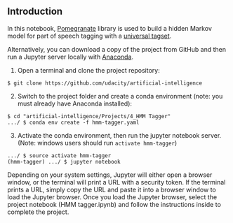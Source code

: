 ## Introduction

In this notebook, [Pomegranate](https://github.com/jmschrei/pomegranate) library is used to build a hidden Markov model for part of speech tagging with a [universal tagset](http://www.petrovi.de/data/universal.pdf).


Alternatively, you can download a copy of the project from GitHub and then run a Jupyter server locally with [Anaconda](https://www.anaconda.com/download/).


1. Open a terminal and clone the project repository:
```
$ git clone https://github.com/udacity/artificial-intelligence
```

2. Switch to the project folder and create a conda environment (note: you must already have Anaconda installed):
```
$ cd "artificial-intelligence/Projects/4_HMM Tagger"
.../ $ conda env create -f hmm-tagger.yaml
```

3. Activate the conda environment, then run the jupyter notebook server. (Note: windows users should run `activate hmm-tagger`)
```
.../ $ source activate hmm-tagger
(hmm-tagger) .../ $ jupyter notebook
```

Depending on your system settings, Jupyter will either open a browser window, or the terminal will print a URL with a security token. If the terminal prints a URL, simply copy the URL and paste it into a browser window to load the Jupyter browser. Once you load the Jupyter browser, select the project notebook (HMM tagger.ipynb) and follow the instructions inside to complete the project.
